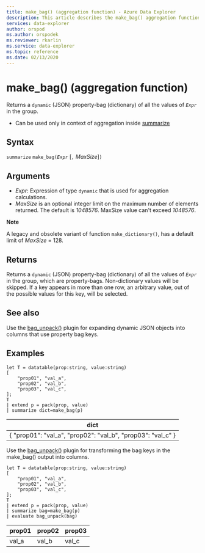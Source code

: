 ```yaml
---
title: make_bag() (aggregation function) - Azure Data Explorer
description: This article describes the make_bag() aggregation function in Azure Data Explorer.
services: data-explorer
author: orspod
ms.author: orspodek
ms.reviewer: rkarlin
ms.service: data-explorer
ms.topic: reference
ms.date: 02/13/2020
---
```

# make_bag() (aggregation function)

Returns a `dynamic` (JSON) property-bag (dictionary) of all the values of *`Expr`* in the group.

* Can be used only in context of aggregation inside [summarize](summarizeoperator.md)

## Syntax

`summarize` `make_bag(`*`Expr`* [`,` *MaxSize*]`)`

## Arguments

* *Expr*: Expression of type `dynamic` that is used for aggregation calculations.
* *MaxSize* is an optional integer limit on the maximum number of elements returned. The default is *1048576*. MaxSize value can't exceed *1048576*.

**Note**

A legacy and obsolete variant of function `make_dictionary()`, has a default limit of *MaxSize* = 128.

## Returns

Returns a `dynamic` (JSON) property-bag (dictionary) of all the values of *`Expr`* in the group, which are property-bags.
Non-dictionary values will be skipped.
If a key appears in more than one row, an arbitrary value, out of the possible values for this key, will be selected.

## See also

Use the [bag_unpack()](bag-unpackplugin.md) plugin for expanding dynamic JSON objects into columns that use property bag keys. 

## Examples

```kusto
let T = datatable(prop:string, value:string)
[
    "prop01", "val_a",
    "prop02", "val_b",
    "prop03", "val_c",
];
T
| extend p = pack(prop, value)
| summarize dict=make_bag(p)

```

|dict|
|----|
|{ "prop01": "val_a", "prop02": "val_b", "prop03": "val_c" } |

Use the [bag_unpack()](bag-unpackplugin.md) plugin for transforming the bag keys in the make_bag() output into columns. 

```kusto
let T = datatable(prop:string, value:string)
[
    "prop01", "val_a",
    "prop02", "val_b",
    "prop03", "val_c",
];
T
| extend p = pack(prop, value)
| summarize bag=make_bag(p)
| evaluate bag_unpack(bag) 

```

|prop01|prop02|prop03|
|---|---|---|
|val_a|val_b|val_c|
